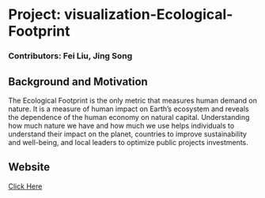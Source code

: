 # Project: visualization-Ecological-Footprint
 

### Contributors: Fei Liu, Jing Song


## Background and Motivation

The Ecological Footprint is the only metric that measures human demand on nature. It is a measure of human impact on Earth’s ecosystem and reveals the dependence of the human economy on natural capital. Understanding how much nature we have and how much we use helps individuals to understand their impact on the planet, countries to improve sustainability and well-being, and local leaders to optimize public projects investments. 

## Website
[Click Here](https://jingsong29.github.io/visualization-Ecological-Footprint/)
